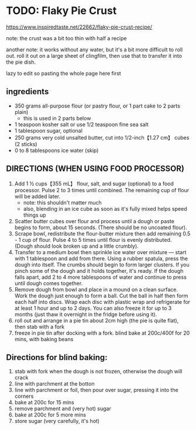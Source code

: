 # TODO: Flaky Pie Crust

https://www.inspiredtaste.net/22662/flaky-pie-crust-recipe/

note: the crust was a bit too thin with half a recipe

another note: it works without any water, but it's a bit more difficult to roll out. roll it out on a large sheet of
clingfilm, then use that to transfer it into the pie dish.

lazy to edit so pasting the whole page here first

## ingredients

* 350 grams all-purpose flour (or pastry flour, or 1 part cake to 2 parts plain)
    * this is used in 2 parts below
* 1 teaspoon kosher salt or use 1/2 teaspoon fine sea salt
* 1 tablespoon sugar, optional
* 250 grams very cold unsalted butter, cut into 1/2-inch【1.27 cm】 cubes (2 sticks)
* 0 to 8 tablespoons ice water (skip)

## DIRECTIONS (WHEN USING FOOD PROCESSOR)

1. Add 1 ½ cups【355 mL】 flour, salt, and sugar (optional) to a food processor. Pulse 2 to 3 times until combined. The
   remaining cup of flour will be added later.
    * note: this shouldn't matter much
    * also, blending in an ice cube as soon as it's fully mixed helps speed things up
2. Scatter butter cubes over flour and process until a dough or paste begins to form, about 15 seconds. (There should be
   no uncoated flour).
3. Scrape bowl, redistribute the flour-butter mixture then add remaining 0.5 - 1 cup of flour. Pulse 4 to 5 times
   until flour is evenly distributed. (Dough should look broken up and a little crumbly).
4. Transfer to a medium bowl then sprinkle ice water over mixture — start with 1 tablespoon and add from there. Using a
   rubber spatula, press the dough into itself. The crumbs should begin to form larger clusters. If you pinch some of
   the dough and it holds together, it's ready. If the dough falls apart, add 2 to 4 more tablespoons of water and
   continue to press until dough comes together.
5. Remove dough from bowl and place in a mound on a clean surface. Work the dough just enough to form a ball. Cut the
   ball in half then form each half into discs. Wrap each disc with plastic wrap and refrigerate for at least 1 hour and
   up to 2 days. You can also freeze it for up to 3 months (just thaw it overnight in the fridge before using it).
6. roll out and arrange in a pie tin about 2cm high (the pie is quite flat), then stab with a fork
7. freeze in pie tin after docking with a fork. blind bake at 200c/400f for 20 mins, with baking beans

## Directions for blind baking:

1. stab with fork when the dough is not frozen, otherwise the dough will crack
2. line with parchment at the botton
3. line with parchment or foil, then pour over sugar, pressing it into the corners
4. bake at 200c for 15 mins
5. remove parchment and (very hot) sugar
6. bake at 200c for 5 more mins
7. store sugar (very carefully, it's hot)
